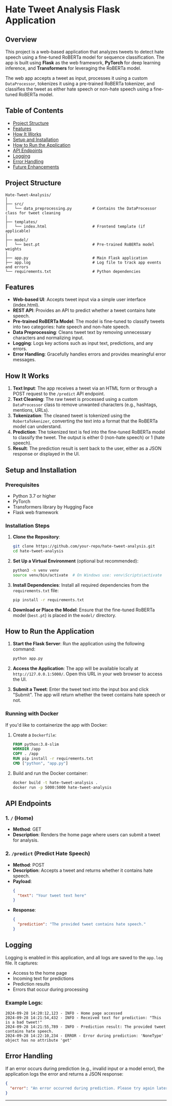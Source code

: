 
# Hate Tweet Analysis Flask Application

## Overview
This project is a web-based application that analyzes tweets to detect hate speech using a fine-tuned RoBERTa model for sequence classification. The app is built using **Flask** as the web framework, **PyTorch** for deep learning inference, and **Transformers** for leveraging the RoBERTa model.

The web app accepts a tweet as input, processes it using a custom `DataProcessor`, tokenizes it using a pre-trained RoBERTa tokenizer, and classifies the tweet as either hate speech or non-hate speech using a fine-tuned RoBERTa model.

## Table of Contents
- [Project Structure](#project-structure)
- [Features](#features)
- [How It Works](#how-it-works)
- [Setup and Installation](#setup-and-installation)
- [How to Run the Application](#how-to-run-the-application)
- [API Endpoints](#api-endpoints)
- [Logging](#logging)
- [Error Handling](#error-handling)
- [Future Enhancements](#future-enhancements)

## Project Structure
```
Hate-Tweet-Analysis/
│
├── src/
│   └── data_preprocessing.py         # Contains the DataProcessor class for tweet cleaning
│
├── templates/
│   └── index.html                    # Frontend template (if applicable)
│
├── model/
│   └── best.pt                       # Pre-trained RoBERTa model weights
│
├── app.py                            # Main Flask application
├── app.log                           # Log file to track app events and errors
└── requirements.txt                  # Python dependencies
```

## Features
- **Web-based UI**: Accepts tweet input via a simple user interface (index.html).
- **REST API**: Provides an API to predict whether a tweet contains hate speech.
- **Pre-trained RoBERTa Model**: The model is fine-tuned to classify tweets into two categories: hate speech and non-hate speech.
- **Data Preprocessing**: Cleans tweet text by removing unnecessary characters and normalizing input.
- **Logging**: Logs key actions such as input text, predictions, and any errors.
- **Error Handling**: Gracefully handles errors and provides meaningful error messages.

## How It Works
1. **Text Input**: The app receives a tweet via an HTML form or through a POST request to the `/predict` API endpoint.
2. **Text Cleaning**: The raw tweet is processed using a custom `DataProcessor` class to remove unwanted characters (e.g., hashtags, mentions, URLs).
3. **Tokenization**: The cleaned tweet is tokenized using the `RobertaTokenizer`, converting the text into a format that the RoBERTa model can understand.
4. **Prediction**: The tokenized text is fed into the fine-tuned RoBERTa model to classify the tweet. The output is either 0 (non-hate speech) or 1 (hate speech).
5. **Result**: The prediction result is sent back to the user, either as a JSON response or displayed in the UI.

## Setup and Installation

### Prerequisites
- Python 3.7 or higher
- PyTorch
- Transformers library by Hugging Face
- Flask web framework

### Installation Steps
1. **Clone the Repository**:
   ```bash
   git clone https://github.com/your-repo/hate-tweet-analysis.git
   cd hate-tweet-analysis
   ```

2. **Set Up a Virtual Environment** (optional but recommended):
   ```bash
   python3 -m venv venv
   source venv/bin/activate  # On Windows use: venv\Scripts\activate
   ```

3. **Install Dependencies**:
   Install all required dependencies from the `requirements.txt` file:
   ```bash
   pip install -r requirements.txt
   ```

4. **Download or Place the Model**:
   Ensure that the fine-tuned RoBERTa model (`best.pt`) is placed in the `model/` directory.

## How to Run the Application

1. **Start the Flask Server**:
   Run the application using the following command:
   ```bash
   python app.py
   ```

2. **Access the Application**:
   The app will be available locally at `http://127.0.0.1:5000/`. Open this URL in your web browser to access the UI.

3. **Submit a Tweet**:
   Enter the tweet text into the input box and click "Submit". The app will return whether the tweet contains hate speech or not.

### Running with Docker
If you'd like to containerize the app with Docker:
1. Create a `Dockerfile`:
   ```Dockerfile
   FROM python:3.8-slim
   WORKDIR /app
   COPY . /app
   RUN pip install -r requirements.txt
   CMD ["python", "app.py"]
   ```

2. Build and run the Docker container:
   ```bash
   docker build -t hate-tweet-analysis .
   docker run -p 5000:5000 hate-tweet-analysis
   ```

## API Endpoints

### 1. `/` (Home)
- **Method**: GET
- **Description**: Renders the home page where users can submit a tweet for analysis.

### 2. `/predict` (Predict Hate Speech)
- **Method**: POST
- **Description**: Accepts a tweet and returns whether it contains hate speech.
- **Payload**:
  ```json
  {
    "text": "Your tweet text here"
  }
  ```
- **Response**:
  ```json
  {
    "prediction": "The provided tweet contains hate speech."
  }
  ```

## Logging
Logging is enabled in this application, and all logs are saved to the `app.log` file. It captures:
- Access to the home page
- Incoming text for predictions
- Prediction results
- Errors that occur during processing

### Example Logs:
```
2024-09-28 14:20:12,123 - INFO - Home page accessed
2024-09-28 14:21:54,432 - INFO - Received text for prediction: "This is a bad tweet!"
2024-09-28 14:21:55,789 - INFO - Prediction result: The provided tweet contains hate speech.
2024-09-28 14:22:10,234 - ERROR - Error during prediction: 'NoneType' object has no attribute 'get'
```

## Error Handling
If an error occurs during prediction (e.g., invalid input or a model error), the application logs the error and returns a JSON response:
```json
{
  "error": "An error occurred during prediction. Please try again later."
}
```

---
